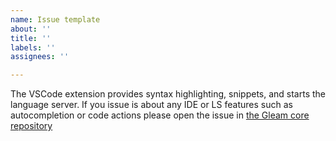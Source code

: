 ```yaml
---
name: Issue template
about: ''
title: ''
labels: ''
assignees: ''

---
```


The VSCode extension provides syntax highlighting, snippets, and starts the language server. If you issue is about any IDE or LS features such as autocompletion or code actions please open the issue in [the Gleam core repository](https://github.com/gleam-lang/gleam)
